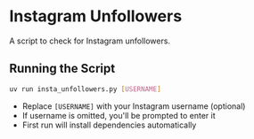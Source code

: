 # Instagram Unfollowers

A script to check for Instagram unfollowers.

## Running the Script
```bash
uv run insta_unfollowers.py [USERNAME]
```
- Replace `[USERNAME]` with your Instagram username (optional)
- If username is omitted, you'll be prompted to enter it
- First run will install dependencies automatically
